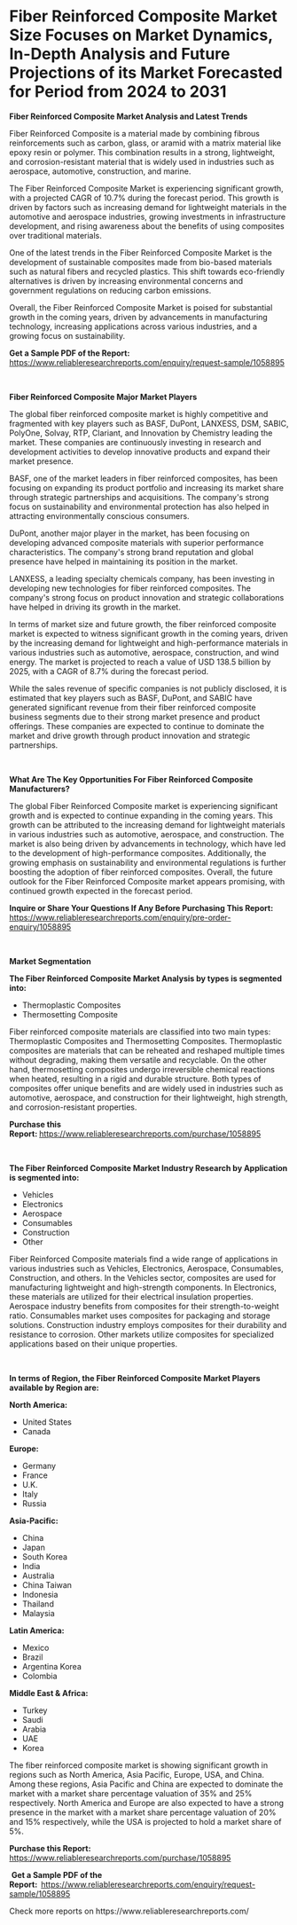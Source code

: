 <p><h1>Fiber Reinforced Composite Market Size Focuses on Market Dynamics, In-Depth Analysis and Future Projections of its Market Forecasted for Period from 2024 to 2031</h1></p><p><strong>Fiber Reinforced Composite Market Analysis and Latest Trends</strong></p>
<p><p>Fiber Reinforced Composite is a material made by combining fibrous reinforcements such as carbon, glass, or aramid with a matrix material like epoxy resin or polymer. This combination results in a strong, lightweight, and corrosion-resistant material that is widely used in industries such as aerospace, automotive, construction, and marine.</p><p>The Fiber Reinforced Composite Market is experiencing significant growth, with a projected CAGR of 10.7% during the forecast period. This growth is driven by factors such as increasing demand for lightweight materials in the automotive and aerospace industries, growing investments in infrastructure development, and rising awareness about the benefits of using composites over traditional materials.</p><p>One of the latest trends in the Fiber Reinforced Composite Market is the development of sustainable composites made from bio-based materials such as natural fibers and recycled plastics. This shift towards eco-friendly alternatives is driven by increasing environmental concerns and government regulations on reducing carbon emissions.</p><p>Overall, the Fiber Reinforced Composite Market is poised for substantial growth in the coming years, driven by advancements in manufacturing technology, increasing applications across various industries, and a growing focus on sustainability.</p></p>
<p><strong>Get a Sample PDF of the Report:&nbsp;</strong> <a href="https://www.reliableresearchreports.com/enquiry/request-sample/1058895">https://www.reliableresearchreports.com/enquiry/request-sample/1058895</a></p>
<p>&nbsp;</p>
<p><strong>Fiber Reinforced Composite Major Market Players</strong></p>
<p><p>The global fiber reinforced composite market is highly competitive and fragmented with key players such as BASF, DuPont, LANXESS, DSM, SABIC, PolyOne, Solvay, RTP, Clariant, and Innovation by Chemistry leading the market. These companies are continuously investing in research and development activities to develop innovative products and expand their market presence.</p><p>BASF, one of the market leaders in fiber reinforced composites, has been focusing on expanding its product portfolio and increasing its market share through strategic partnerships and acquisitions. The company's strong focus on sustainability and environmental protection has also helped in attracting environmentally conscious consumers.</p><p>DuPont, another major player in the market, has been focusing on developing advanced composite materials with superior performance characteristics. The company's strong brand reputation and global presence have helped in maintaining its position in the market.</p><p>LANXESS, a leading specialty chemicals company, has been investing in developing new technologies for fiber reinforced composites. The company's strong focus on product innovation and strategic collaborations have helped in driving its growth in the market.</p><p>In terms of market size and future growth, the fiber reinforced composite market is expected to witness significant growth in the coming years, driven by the increasing demand for lightweight and high-performance materials in various industries such as automotive, aerospace, construction, and wind energy. The market is projected to reach a value of USD 138.5 billion by 2025, with a CAGR of 8.7% during the forecast period.</p><p>While the sales revenue of specific companies is not publicly disclosed, it is estimated that key players such as BASF, DuPont, and SABIC have generated significant revenue from their fiber reinforced composite business segments due to their strong market presence and product offerings. These companies are expected to continue to dominate the market and drive growth through product innovation and strategic partnerships.</p></p>
<p>&nbsp;</p>
<p><strong>What Are The Key Opportunities For Fiber Reinforced Composite Manufacturers?</strong></p>
<p><p>The global Fiber Reinforced Composite market is experiencing significant growth and is expected to continue expanding in the coming years. This growth can be attributed to the increasing demand for lightweight materials in various industries such as automotive, aerospace, and construction. The market is also being driven by advancements in technology, which have led to the development of high-performance composites. Additionally, the growing emphasis on sustainability and environmental regulations is further boosting the adoption of fiber reinforced composites. Overall, the future outlook for the Fiber Reinforced Composite market appears promising, with continued growth expected in the forecast period.</p></p>
<p><strong>Inquire or Share Your Questions If Any Before Purchasing This Report:</strong> <a href="https://www.reliableresearchreports.com/enquiry/pre-order-enquiry/1058895">https://www.reliableresearchreports.com/enquiry/pre-order-enquiry/1058895</a></p>
<p>&nbsp;</p>
<p><strong>Market Segmentation</strong></p>
<p><strong>The Fiber Reinforced Composite Market Analysis by types is segmented into:</strong></p>
<p><ul><li>Thermoplastic Composites</li><li>Thermosetting Composite</li></ul></p>
<p><p>Fiber reinforced composite materials are classified into two main types: Thermoplastic Composites and Thermosetting Composites. Thermoplastic composites are materials that can be reheated and reshaped multiple times without degrading, making them versatile and recyclable. On the other hand, thermosetting composites undergo irreversible chemical reactions when heated, resulting in a rigid and durable structure. Both types of composites offer unique benefits and are widely used in industries such as automotive, aerospace, and construction for their lightweight, high strength, and corrosion-resistant properties.</p></p>
<p><strong>Purchase this Report:&nbsp;</strong><a href="https://www.reliableresearchreports.com/purchase/1058895">https://www.reliableresearchreports.com/purchase/1058895</a></p>
<p>&nbsp;</p>
<p><strong>The Fiber Reinforced Composite Market Industry Research by Application is segmented into:</strong></p>
<p><ul><li>Vehicles</li><li>Electronics</li><li>Aerospace</li><li>Consumables</li><li>Construction</li><li>Other</li></ul></p>
<p><p>Fiber Reinforced Composite materials find a wide range of applications in various industries such as Vehicles, Electronics, Aerospace, Consumables, Construction, and others. In the Vehicles sector, composites are used for manufacturing lightweight and high-strength components. In Electronics, these materials are utilized for their electrical insulation properties. Aerospace industry benefits from composites for their strength-to-weight ratio. Consumables market uses composites for packaging and storage solutions. Construction industry employs composites for their durability and resistance to corrosion. Other markets utilize composites for specialized applications based on their unique properties.</p></p>
<p>&nbsp;</p>
<p><strong>In terms of Region, the Fiber Reinforced Composite Market Players available by Region are:</strong></p>
<p>
    <p> <strong> North America: </strong>
        <ul>
            <li>United States</li>
            <li>Canada</li>
        </ul>
        </p> 
    <p> <strong> Europe: </strong>
        <ul>
            <li>Germany</li>
            <li>France</li>
            <li>U.K.</li>
            <li>Italy</li>
            <li>Russia</li>
        </ul>
        </p> 
    <p> <strong> Asia-Pacific: </strong>
        <ul>
            <li>China</li>
            <li>Japan</li>
            <li>South Korea</li>
            <li>India</li>
            <li>Australia</li>
            <li>China Taiwan</li>
            <li>Indonesia</li>
            <li>Thailand</li>
            <li>Malaysia</li>
        </ul>
        </p> 
    <p> <strong> Latin America: </strong>
        <ul>
            <li>Mexico</li>
            <li>Brazil</li>
            <li>Argentina Korea</li>
            <li>Colombia</li>
        </ul>
        </p> 
    <p> <strong> Middle East & Africa: </strong>
        <ul>
            <li>Turkey</li>
            <li>Saudi</li>
            <li>Arabia</li>
            <li>UAE</li>
            <li>Korea</li>
        </ul>
    </p>
    </p>
<p><p>The fiber reinforced composite market is showing significant growth in regions such as North America, Asia Pacific, Europe, USA, and China. Among these regions, Asia Pacific and China are expected to dominate the market with a market share percentage valuation of 35% and 25% respectively. North America and Europe are also expected to have a strong presence in the market with a market share percentage valuation of 20% and 15% respectively, while the USA is projected to hold a market share of 5%.</p></p>
<p><strong>Purchase this Report: </strong><a href="https://www.reliableresearchreports.com/purchase/1058895">https://www.reliableresearchreports.com/purchase/1058895</a></p>
<p>&nbsp;<strong>Get a Sample PDF of the Report:&nbsp;&nbsp;</strong><a href="https://www.reliableresearchreports.com/enquiry/request-sample/1058895">https://www.reliableresearchreports.com/enquiry/request-sample/1058895</a></p>
<p><strong></strong></p>
<p>Check more reports on https://www.reliableresearchreports.com/</p>